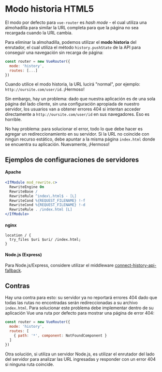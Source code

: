 # Modo historia HTML5

El modo por defecto para `vue-router` es _hash mode_ - el cual utiliza una almohadilla para similar la URL completa para que la página no sea recargada cuando la URL cambia.

Para eliminar la almohadilla, podemos utilizar el **modo historia** del enrutador, el cual utiliza el método `history.pushState` de la API para conseguir una navegación sin recarga de página:

``` js
const router = new VueRouter({
  mode: 'history',
  routes: [...]
})
```

Cuando utilice el modo historia, la URL lucirá "normal", por ejemplo: `http://oursite.com/user/id`. ¡Hermoso!

Sin embargo, hay un problema: dado que nuestra aplicación es de una sola página del lado cliente, sin una configuración apropiada de nuestro servidor, los usuarios van a obtener errores 404 si intentan acceder directamente a `http://oursite.com/user/id` en sus navegadores. Eso es horrible.

No hay problema: para solucionar el error, todo lo que debe hacer es agregar un redireccionamiento en su servidor. Si la URL no coincide con ningún recurso estático, debe apuntar a la misma página `index.html` donde se encuentra su aplicación. Nuevamente, ¡Hermoso! 

## Ejemplos de configuraciones de servidores

#### Apache

```apache
<IfModule mod_rewrite.c>
  RewriteEngine On
  RewriteBase /
  RewriteRule ^index\.html$ - [L]
  RewriteCond %{REQUEST_FILENAME} !-f
  RewriteCond %{REQUEST_FILENAME} !-d
  RewriteRule . /index.html [L]
</IfModule>
```

#### nginx

```nginx
location / {
  try_files $uri $uri/ /index.html;
}
```

#### Node.js (Express)

Para Node.js/Express, considere utilizar el middleware [connect-history-api-fallback](https://github.com/bripkens/connect-history-api-fallback).

## Contras

Hay una contra para esto: su servidor ya no reportará errores 404 dado que todas las rutas no encontradas serán redireccionadas a su archivo `index.html`. Para solucionar este problema debe implementar dentro de su aplicación Vue una ruta por defecto para mostrar una página de error 404:

``` js
const router = new VueRouter({
  mode: 'history',
  routes: [
    { path: '*', component: NotFoundComponent }
  ]
})
```

Otra solución, si utiliza un servidor Node.js, es utilizar el enrutador del lado del servidor para analizar las URL ingresadas y responder con un error 404 si ninguna ruta coincide.

